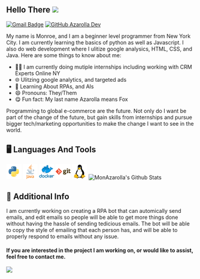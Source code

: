 <h2> Hello There <img src="https://user-images.githubusercontent.com/128243732/226128844-23856c6e-6f2f-43d5-8ab4-ff9ecc3bd83f.gif" width="40"></h2> 



[![Gmail Badge](https://img.shields.io/badge/-Gmail-c14438?style=flat&logo=Gmail&logoColor=white&link=mailto:monroeazarolla@gmail.com)](mailto:monroeazarolla@gmail.com)
[![GitHub Azarolla Dev](https://img.shields.io/github/followers/MonAzarolla?label=follow&style=social)](https://github.com/MonAzarolla)

My name is Monroe, and I am a beginner level programmer from New York City. I am currently learning the basics of python as well as Javascript. I also do web development where I ulitize google analysics, HTML, CSS, and Java. Here are some things to know about me: 

- 👨‍💻 I am currently doing mutiple internships including working with CRM Experts Online NY
- 🌐 Ulitzing google analytics, and targeted ads 
- 🤖 Learning About RPAs, and AIs 
- 😄 Pronouns: They/Them 
- 😋 Fun fact: My last name Azarolla means Fox 

Programming to global e-commerce are the future. Not only do I want be part of the change of the future, but gain skills from internships and pursue bigger tech/marketing opportunities to make the change I want to see in the world. 



<h2> 🖥️ Languages And Tools </h2> 
<code><img height="40" src="https://raw.githubusercontent.com/github/explore/80688e429a7d4ef2fca1e82350fe8e3517d3494d/topics/python/python.png"></code>    
<code><img height="40" src="https://raw.githubusercontent.com/github/explore/80688e429a7d4ef2fca1e82350fe8e3517d3494d/topics/java/java.png"></code>
<code><img height="40" src="https://raw.githubusercontent.com/github/explore/80688e429a7d4ef2fca1e82350fe8e3517d3494d/topics/docker/docker.png"></code>
<code><img height="40" src="https://raw.githubusercontent.com/github/explore/80688e429a7d4ef2fca1e82350fe8e3517d3494d/topics/git/git.png"></code>
<code><img height="40" src="https://raw.githubusercontent.com/github/explore/80688e429a7d4ef2fca1e82350fe8e3517d3494d/topics/linux/linux.png"></code>


<img align="center" src="https://github-readme-stats.vercel.app/api?username=MonAzarolla&include_all_commits=true&count_private=true&show_icons=true&line_height=40&title_color=7A7ADB&icon_color=2234AE&text_color=D3D3D3&bg_color=0,000000,130F40" alt="MonAzarolla's Github Stats">

<h2> 🤔 Additional Info </h2>

I am currently working on creating a RPA bot that can automically send emails, and edit emails so people will be able to get more things done without having the hassle of sending tedicious emails. The bot will be able to copy the style of emailing that each person has, and will be able to properly respond to emails without any issue. 

<h4> If you are interested in the project I am working on, or would like to assist, feel free to contact me. </h4><img src="https://media.giphy.com/media/WUlplcMpOCEmTGBtBW/giphy.gif" width="30"> 
</em></p> 
